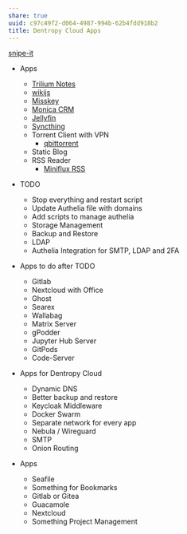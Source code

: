```yaml
---
share: true
uuid: c97c49f2-d064-4987-994b-62b4fdd918b2
title: Dentropy Cloud Apps
---
```

[snipe-it](/04730aed-d75b-41ea-aef7-cacced36e9e3)

* Apps
	* [Trilium Notes](/ac895e08-776c-4f91-86a6-5108e7634d3d)
	* [wikijs](/c7f4916b-aecb-4d00-a8e3-bb4908e1158d)
	* [Misskey](/f3ee7e01-776c-4d8f-9663-501eb3809b6d)
	* [Monica CRM](/b0fcf97c-1900-4a2f-9eb1-bae8ab6a2446)
	* [Jellyfin](/1a9e08bc-d62b-4b71-b8cd-2934244f03eb)
	* [Syncthing](/0c7e22a8-554b-4c34-8f0f-7f9b6e5b832f)
  * Torrent Client with VPN
    * [qbittorrent](/cde71128-c7c2-453b-8221-2ebc02a2f38e)
  * Static Blog
  * RSS Reader
    * [Miniflux RSS](/0cf0803d-1a0f-4c50-9128-9ebbd8878757)
* TODO
	* Stop everything and restart script
	* Update Authelia file with domains
	* Add scripts to manage authelia
	* Storage Management
	* Backup and Restore
	* LDAP
	* Authelia Integration for SMTP, LDAP and 2FA
* Apps to do after TODO
	* Gitlab
	* Nextcloud with Office
	* Ghost
	* Searex
	* Wallabag
	* Matrix Server
	* gPodder
	* Jupyter Hub Server
	* GitPods
	* Code-Server

* Apps for Dentropy Cloud
  * Dynamic DNS
  * Better backup and restore
  * Keycloak Middleware
  * Docker Swarm
  * Separate network for every app
  * Nebula / Wireguard
  * SMTP
  * Onion Routing
* Apps
  * Seafile
  * Something for Bookmarks
  * Gitlab or Gitea
  * Guacamole
  * Nextcloud
  * Something Project Management